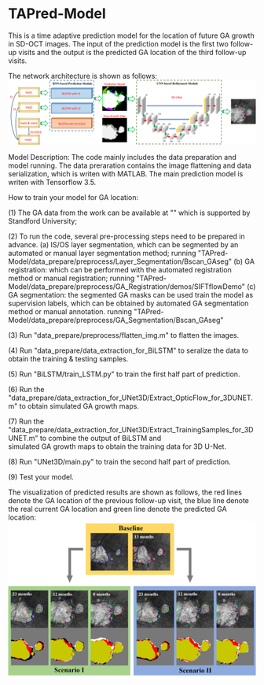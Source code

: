 # TAPred-Model
This is a time adaptive prediction model for the location of future GA growth in SD-OCT images.
The input of the prediction model is the first two follow-up visits and the output is the predicted GA location of the third follow-up visits.

The network architecture is shown as follows:
![blockchain](https://github.com/ZhangYH0502/TAPred-Model/blob/master/figure/Figure%202.jpg "network architecture")

Model Description:
  The code mainly includes the data preparation and model running. The data preraration contains the image flattening and data serialization, which is writen with MATLAB. The main prediction model is writen with Tensorflow 3.5. 

How to train your model for GA location:

(1) The GA data from the work can be available at "" which is supported by Standford University;

(2) To run the code, several pre-processing steps need to be prepared in advance.
    (a) IS/OS layer segmentation, which can be segmented by an automated or manual layer segmentation method;
        running "TAPred-Model/data_prepare/preprocess/Layer_Segmentation/Bscan_GAseg"
    (b) GA registration: which can be performed with the automated registration method or manual registration;
        running "TAPred-Model/data_prepare/preprocess/GA_Registration/demos/SIFTflowDemo"
    (c) GA segmentation: the segmented GA masks can be used train the model as supervision labels, which can be obtained                         by automated GA segmentation method or manual annotation.
        running "TAPred-Model/data_prepare/preprocess/GA_Segmentation/Bscan_GAseg"

(3) Run "data_prepare/preprocess/flatten_img.m" to flatten the images.

(4) Run "data_prepare/data_extraction_for_BiLSTM" to seralize the data to obtain the training & testing samples.

(5) Run "BiLSTM/train_LSTM.py" to train the first half part of prediction.

(6) Run the "data_prepare/data_extraction_for_UNet3D/Extract_OpticFlow_for_3DUNET.m" to obtain simulated GA growth maps.

(7) Run the "data_prepare/data_extraction_for_UNet3D/Extract_TrainingSamples_for_3DUNET.m" to combine the output of BiLSTM and    
    simulated GA growth maps to obtain the training data for 3D U-Net.

(8) Run "UNet3D/main.py" to train the second half part of prediction.

(9) Test your model.

The visualization of predicted results are shown as follows, the red lines denote the GA location of the previous follow-up visit, the blue line denote the real current GA location and green line denote the predicted GA location:
![blockchain](https://github.com/ZhangYH0502/TAPred-Model/blob/master/figure/Figure%208.jpg "network architecture")
